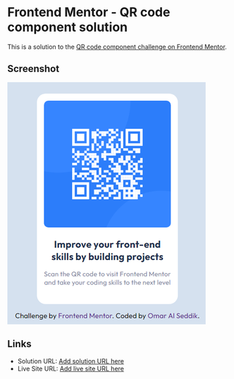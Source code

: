 # Frontend Mentor - QR code component solution

This is a solution to the [QR code component challenge on Frontend Mentor](https://www.frontendmentor.io/challenges/qr-code-component-iux_sIO_H).

## Screenshot

![](./images/screenshot.png)

## Links

- Solution URL: [Add solution URL here](https://www.frontendmentor.io/solutions/vanilla-css-eFeD46K0A4)
- Live Site URL: [Add live site URL here](https://frontend-mentor-qr-component-26071997.netlify.app/)
